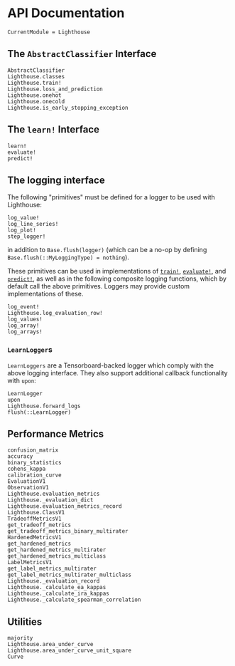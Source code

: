 # API Documentation

```@meta
CurrentModule = Lighthouse
```

## The `AbstractClassifier` Interface

```@docs
AbstractClassifier
Lighthouse.classes
Lighthouse.train!
Lighthouse.loss_and_prediction
Lighthouse.onehot
Lighthouse.onecold
Lighthouse.is_early_stopping_exception
```

## The `learn!` Interface

```@docs
learn!
evaluate!
predict!
```

## The logging interface

The following "primitives" must be defined for a logger to be used with Lighthouse:

```@docs
log_value!
log_line_series!
log_plot!
step_logger!
```

in addition to `Base.flush(logger)` (which can be a no-op by defining `Base.flush(::MyLoggingType) = nothing`).

These primitives can be used in implementations of [`train!`](@ref), [`evaluate!`](@ref), and [`predict!`](@ref), as well as in the following composite logging functions, which by default call the above primitives. Loggers may provide custom implementations of these.

```@docs
log_event!
Lighthouse.log_evaluation_row!
log_values!
log_array!
log_arrays!
```

### `LearnLogger`s

`LearnLoggers` are a Tensorboard-backed logger which comply with the above logging interface. They also support additional callback functionality with `upon`:

```@docs
LearnLogger
upon
Lighthouse.forward_logs
flush(::LearnLogger)
```

## Performance Metrics

```@docs
confusion_matrix
accuracy
binary_statistics
cohens_kappa
calibration_curve
EvaluationV1
ObservationV1
Lighthouse.evaluation_metrics
Lighthouse._evaluation_dict
Lighthouse.evaluation_metrics_record
Lighthouse.ClassV1
TradeoffMetricsV1
get_tradeoff_metrics
get_tradeoff_metrics_binary_multirater
HardenedMetricsV1
get_hardened_metrics
get_hardened_metrics_multirater
get_hardened_metrics_multiclass
LabelMetricsV1
get_label_metrics_multirater
get_label_metrics_multirater_multiclass
Lighthouse._evaluation_record
Lighthouse._calculate_ea_kappas
Lighthouse._calculate_ira_kappas
Lighthouse._calculate_spearman_correlation
```

## Utilities

```@docs
majority
Lighthouse.area_under_curve
Lighthouse.area_under_curve_unit_square
Curve
```
